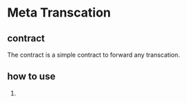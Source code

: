 # Meta Transcation


## contract

The contract is a simple contract to forward any transcation.

## how to use

1. 